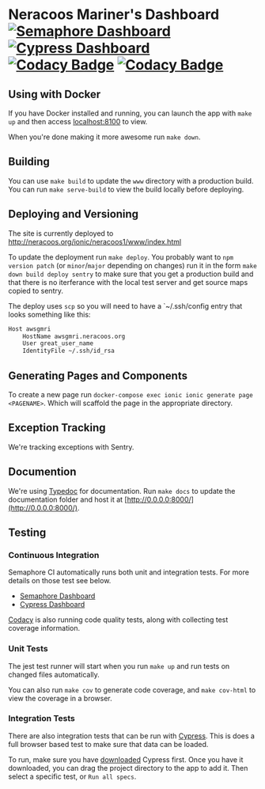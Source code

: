 # Neracoos Mariner's Dashboard [![Semaphore Dashboard](https://img.shields.io/badge/Semaphore-Dashboard-lightgrey.svg)](https://gmri.semaphoreci.com/projects/Neracoos-1-Buoy-App) [![Cypress Dashboard](https://img.shields.io/badge/cypress-dashboard-lightgrey.svg)](https://dashboard.cypress.io/#/projects/xhz4kt/runs) [![Codacy Badge](https://api.codacy.com/project/badge/Grade/6196b46b92eb4bdeac6e8b435fc82bc9)](https://www.codacy.com?utm_source=github.com&utm_medium=referral&utm_content=gulfofmaine/Neracoos-1-Buoy-App&utm_campaign=Badge_Grade) [![Codacy Badge](https://api.codacy.com/project/badge/Coverage/6196b46b92eb4bdeac6e8b435fc82bc9)](https://www.codacy.com?utm_source=github.com&utm_medium=referral&utm_content=gulfofmaine/Neracoos-1-Buoy-App&utm_campaign=Badge_Coverage)

## Using with Docker

If you have Docker installed and running, you can launch the app with `make up` and then access [localhost:8100](http://localhost:8100) to view.

When you're done making it more awesome run `make down`.

## Building

You can use `make build` to update the `www` directory with a production build.
You can run `make serve-build` to view the build locally before deploying.

## Deploying and Versioning

The site is currently deployed to http://neracoos.org/ionic/neracoos1/www/index.html

To update the deployment run `make deploy`.
You probably want to `npm version patch` (or `minor`/`major` depending on changes) run it in the form
`make down build deploy sentry` to make sure that you get a production
build and that there is no iterferance with the local test server and get source maps copied to sentry.

The deploy uses `scp` so you will need to have a `~/.ssh/config entry that looks something like this:

```sh
Host awsgmri
    HostName awsgmri.neracoos.org
    User great_user_name
    IdentityFile ~/.ssh/id_rsa
```

## Generating Pages and Components

To create a new page run `docker-compose exec ionic ionic generate page <PAGENAME>`. Which will scaffold the page in the appropriate directory.

## Exception Tracking

We're tracking exceptions with Sentry.

## Documention

We're using [Typedoc](https://typedoc.org) for documentation. Run `make docs` to update the documentation folder and host it at [http://0.0.0.0:8000/](http://0.0.0.0:8000/).

## Testing

### Continuous Integration

Semaphore CI automatically runs both unit and integration tests. For more details on those test see below.

- [Semaphore Dashboard](https://gmri.semaphoreci.com/projects/Neracoos-1-Buoy-App)
- [Cypress Dashboard](https://dashboard.cypress.io/#/projects/xhz4kt/runs)

[Codacy](https://app.codacy.com/project/gmri/Neracoos-1-Buoy-App/dashboard) is also running code quality tests, along with collecting test coverage information.

### Unit Tests

The jest test runner will start when you run `make up` and run tests on changed files automatically.

You can also run `make cov` to generate code coverage, and `make cov-html` to view the coverage in a browser.

### Integration Tests

There are also integration tests that can be run with [Cypress](https://www.cypress.io). This is does a full browser based test to make sure that data can be loaded.

To run, make sure you have [downloaded](http://download.cypress.io/desktop) Cypress first. Once you have it downloaded, you can drag the project directory to the app to add it. Then select a specific test, or `Run all specs`.

